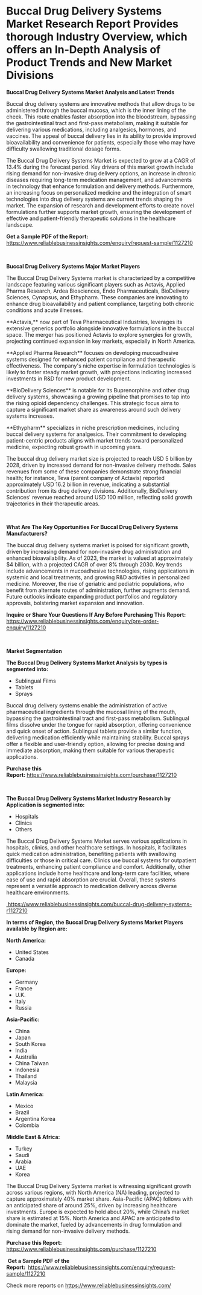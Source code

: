 <p><h1>Buccal Drug Delivery Systems Market Research Report Provides thorough Industry Overview, which offers an In-Depth Analysis of Product Trends and New Market Divisions</h1></p><p><strong>Buccal Drug Delivery Systems Market Analysis and Latest Trends</strong></p>
<p><p>Buccal drug delivery systems are innovative methods that allow drugs to be administered through the buccal mucosa, which is the inner lining of the cheek. This route enables faster absorption into the bloodstream, bypassing the gastrointestinal tract and first-pass metabolism, making it suitable for delivering various medications, including analgesics, hormones, and vaccines. The appeal of buccal delivery lies in its ability to provide improved bioavailability and convenience for patients, especially those who may have difficulty swallowing traditional dosage forms.</p><p>The Buccal Drug Delivery Systems Market is expected to grow at a CAGR of 13.4% during the forecast period. Key drivers of this market growth include rising demand for non-invasive drug delivery options, an increase in chronic diseases requiring long-term medication management, and advancements in technology that enhance formulation and delivery methods. Furthermore, an increasing focus on personalized medicine and the integration of smart technologies into drug delivery systems are current trends shaping the market. The expansion of research and development efforts to create novel formulations further supports market growth, ensuring the development of effective and patient-friendly therapeutic solutions in the healthcare landscape.</p></p>
<p><strong>Get a Sample PDF of the Report:&nbsp;</strong> <a href="https://www.reliablebusinessinsights.com/enquiry/request-sample/1127210?utm_campaign=2606&utm_medium=2&utm_source=Github&utm_content=ia&utm_term=04032025&utm_id=buccal-drug-delivery-systems">https://www.reliablebusinessinsights.com/enquiry/request-sample/1127210</a></p>
<p>&nbsp;</p>
<p><strong>Buccal Drug Delivery Systems Major Market Players</strong></p>
<p><p>The Buccal Drug Delivery Systems market is characterized by a competitive landscape featuring various significant players such as Actavis, Applied Pharma Research, Ardea Biosciences, Endo Pharmaceuticals, BioDelivery Sciences, Cynapsus, and Ethypharm. These companies are innovating to enhance drug bioavailability and patient compliance, targeting both chronic conditions and acute illnesses.</p><p>**Actavis,** now part of Teva Pharmaceutical Industries, leverages its extensive generics portfolio alongside innovative formulations in the buccal space. The merger has positioned Actavis to explore synergies for growth, projecting continued expansion in key markets, especially in North America.</p><p>**Applied Pharma Research** focuses on developing mucoadhesive systems designed for enhanced patient compliance and therapeutic effectiveness. The company's niche expertise in formulation technologies is likely to foster steady market growth, with projections indicating increased investments in R&D for new product development.</p><p>**BioDelivery Sciences** is notable for its Buprenorphine and other drug delivery systems, showcasing a growing pipeline that promises to tap into the rising opioid dependency challenges. This strategic focus aims to capture a significant market share as awareness around such delivery systems increases.</p><p>**Ethypharm** specializes in niche prescription medicines, including buccal delivery systems for analgesics. Their commitment to developing patient-centric products aligns with market trends toward personalized medicine, expecting robust growth in upcoming years.</p><p>The buccal drug delivery market size is projected to reach USD 5 billion by 2028, driven by increased demand for non-invasive delivery methods. Sales revenues from some of these companies demonstrate strong financial health; for instance, Teva (parent company of Actavis) reported approximately USD 16.2 billion in revenue, indicating a substantial contribution from its drug delivery divisions. Additionally, BioDelivery Sciences' revenue reached around USD 100 million, reflecting solid growth trajectories in their therapeutic areas.</p></p>
<p>&nbsp;</p>
<p><strong>What Are The Key Opportunities For Buccal Drug Delivery Systems Manufacturers?</strong></p>
<p><p>The buccal drug delivery systems market is poised for significant growth, driven by increasing demand for non-invasive drug administration and enhanced bioavailability. As of 2023, the market is valued at approximately $4 billion, with a projected CAGR of over 8% through 2030. Key trends include advancements in mucoadhesive technologies, rising applications in systemic and local treatments, and growing R&D activities in personalized medicine. Moreover, the rise of geriatric and pediatric populations, who benefit from alternate routes of administration, further augments demand. Future outlooks indicate expanding product portfolios and regulatory approvals, bolstering market expansion and innovation.</p></p>
<p><strong>Inquire or Share Your Questions If Any Before Purchasing This Report:</strong> <a href="https://www.reliablebusinessinsights.com/enquiry/pre-order-enquiry/1127210?utm_campaign=2606&utm_medium=2&utm_source=Github&utm_content=ia&utm_term=04032025&utm_id=buccal-drug-delivery-systems">https://www.reliablebusinessinsights.com/enquiry/pre-order-enquiry/1127210</a></p>
<p>&nbsp;</p>
<p><strong>Market Segmentation</strong></p>
<p><strong>The Buccal Drug Delivery Systems Market Analysis by types is segmented into:</strong></p>
<p><ul><li>Sublingual Films</li><li>Tablets</li><li>Sprays</li></ul></p>
<p><p>Buccal drug delivery systems enable the administration of active pharmaceutical ingredients through the mucosal lining of the mouth, bypassing the gastrointestinal tract and first-pass metabolism. Sublingual films dissolve under the tongue for rapid absorption, offering convenience and quick onset of action. Sublingual tablets provide a similar function, delivering medication efficiently while maintaining stability. Buccal sprays offer a flexible and user-friendly option, allowing for precise dosing and immediate absorption, making them suitable for various therapeutic applications.</p></p>
<p><strong>Purchase this Report:&nbsp;</strong><a href="https://www.reliablebusinessinsights.com/purchase/1127210?utm_campaign=2606&utm_medium=2&utm_source=Github&utm_content=ia&utm_term=04032025&utm_id=buccal-drug-delivery-systems">https://www.reliablebusinessinsights.com/purchase/1127210</a></p>
<p>&nbsp;</p>
<p><strong>The Buccal Drug Delivery Systems Market Industry Research by Application is segmented into:</strong></p>
<p><ul><li>Hospitals</li><li>Clinics</li><li>Others</li></ul></p>
<p><p>The Buccal Drug Delivery Systems Market serves various applications in hospitals, clinics, and other healthcare settings. In hospitals, it facilitates quick medication administration, benefiting patients with swallowing difficulties or those in critical care. Clinics use buccal systems for outpatient treatments, enhancing patient compliance and comfort. Additionally, other applications include home healthcare and long-term care facilities, where ease of use and rapid absorption are crucial. Overall, these systems represent a versatile approach to medication delivery across diverse healthcare environments.</p></p>
<p><a href="https://www.reliablebusinessinsights.com/buccal-drug-delivery-systems-r1127210?utm_campaign=2606&utm_medium=2&utm_source=Github&utm_content=ia&utm_term=04032025&utm_id=buccal-drug-delivery-systems">&nbsp;https://www.reliablebusinessinsights.com/buccal-drug-delivery-systems-r1127210</a></p>
<p><strong>In terms of Region, the Buccal Drug Delivery Systems Market Players available by Region are:</strong></p>
<p>
    <p> <strong> North America: </strong>
        <ul>
            <li>United States</li>
            <li>Canada</li>
        </ul>
        </p> 
    <p> <strong> Europe: </strong>
        <ul>
            <li>Germany</li>
            <li>France</li>
            <li>U.K.</li>
            <li>Italy</li>
            <li>Russia</li>
        </ul>
        </p> 
    <p> <strong> Asia-Pacific: </strong>
        <ul>
            <li>China</li>
            <li>Japan</li>
            <li>South Korea</li>
            <li>India</li>
            <li>Australia</li>
            <li>China Taiwan</li>
            <li>Indonesia</li>
            <li>Thailand</li>
            <li>Malaysia</li>
        </ul>
        </p> 
    <p> <strong> Latin America: </strong>
        <ul>
            <li>Mexico</li>
            <li>Brazil</li>
            <li>Argentina Korea</li>
            <li>Colombia</li>
        </ul>
        </p> 
    <p> <strong> Middle East & Africa: </strong>
        <ul>
            <li>Turkey</li>
            <li>Saudi</li>
            <li>Arabia</li>
            <li>UAE</li>
            <li>Korea</li>
        </ul>
    </p>
    </p>
<p><p>The Buccal Drug Delivery Systems market is witnessing significant growth across various regions, with North America (NA) leading, projected to capture approximately 40% market share. Asia-Pacific (APAC) follows with an anticipated share of around 25%, driven by increasing healthcare investments. Europe is expected to hold about 20%, while China’s market share is estimated at 15%. North America and APAC are anticipated to dominate the market, fueled by advancements in drug formulation and rising demand for non-invasive delivery methods.</p></p>
<p><strong>Purchase this Report: </strong><a href="https://www.reliablebusinessinsights.com/purchase/1127210?utm_campaign=2606&utm_medium=2&utm_source=Github&utm_content=ia&utm_term=04032025&utm_id=buccal-drug-delivery-systems">https://www.reliablebusinessinsights.com/purchase/1127210</a></p>
<p>&nbsp;<strong>Get a Sample PDF of the Report:&nbsp;&nbsp;</strong><a href="https://www.reliablebusinessinsights.com/enquiry/request-sample/1127210?utm_campaign=2606&utm_medium=2&utm_source=Github&utm_content=ia&utm_term=04032025&utm_id=buccal-drug-delivery-systems">https://www.reliablebusinessinsights.com/enquiry/request-sample/1127210</a></p>
<p><strong></strong></p>
<p>Check more reports on <a href="https://www.reliablebusinessinsights.com/?utm_campaign=2606&utm_medium=2&utm_source=Github&utm_content=ia&utm_term=04032025&utm_id=buccal-drug-delivery-systems">https://www.reliablebusinessinsights.com/</a></p>